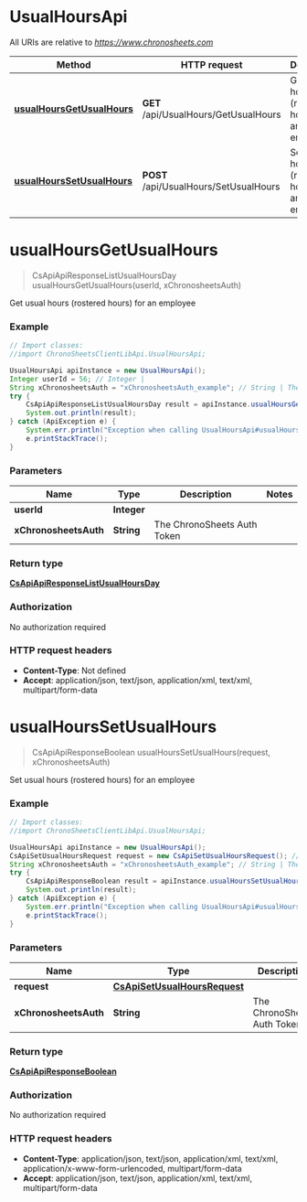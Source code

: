 # UsualHoursApi

All URIs are relative to *https://www.chronosheets.com*

Method | HTTP request | Description
------------- | ------------- | -------------
[**usualHoursGetUsualHours**](UsualHoursApi.md#usualHoursGetUsualHours) | **GET** /api/UsualHours/GetUsualHours | Get usual hours (rostered hours) for an employee
[**usualHoursSetUsualHours**](UsualHoursApi.md#usualHoursSetUsualHours) | **POST** /api/UsualHours/SetUsualHours | Set usual hours (rostered hours) for an employee


<a name="usualHoursGetUsualHours"></a>
# **usualHoursGetUsualHours**
> CsApiApiResponseListUsualHoursDay usualHoursGetUsualHours(userId, xChronosheetsAuth)

Get usual hours (rostered hours) for an employee

### Example
```java
// Import classes:
//import ChronoSheetsClientLibApi.UsualHoursApi;

UsualHoursApi apiInstance = new UsualHoursApi();
Integer userId = 56; // Integer | 
String xChronosheetsAuth = "xChronosheetsAuth_example"; // String | The ChronoSheets Auth Token
try {
    CsApiApiResponseListUsualHoursDay result = apiInstance.usualHoursGetUsualHours(userId, xChronosheetsAuth);
    System.out.println(result);
} catch (ApiException e) {
    System.err.println("Exception when calling UsualHoursApi#usualHoursGetUsualHours");
    e.printStackTrace();
}
```

### Parameters

Name | Type | Description  | Notes
------------- | ------------- | ------------- | -------------
 **userId** | **Integer**|  |
 **xChronosheetsAuth** | **String**| The ChronoSheets Auth Token |

### Return type

[**CsApiApiResponseListUsualHoursDay**](CsApiApiResponseListUsualHoursDay.md)

### Authorization

No authorization required

### HTTP request headers

 - **Content-Type**: Not defined
 - **Accept**: application/json, text/json, application/xml, text/xml, multipart/form-data

<a name="usualHoursSetUsualHours"></a>
# **usualHoursSetUsualHours**
> CsApiApiResponseBoolean usualHoursSetUsualHours(request, xChronosheetsAuth)

Set usual hours (rostered hours) for an employee

### Example
```java
// Import classes:
//import ChronoSheetsClientLibApi.UsualHoursApi;

UsualHoursApi apiInstance = new UsualHoursApi();
CsApiSetUsualHoursRequest request = new CsApiSetUsualHoursRequest(); // CsApiSetUsualHoursRequest | 
String xChronosheetsAuth = "xChronosheetsAuth_example"; // String | The ChronoSheets Auth Token
try {
    CsApiApiResponseBoolean result = apiInstance.usualHoursSetUsualHours(request, xChronosheetsAuth);
    System.out.println(result);
} catch (ApiException e) {
    System.err.println("Exception when calling UsualHoursApi#usualHoursSetUsualHours");
    e.printStackTrace();
}
```

### Parameters

Name | Type | Description  | Notes
------------- | ------------- | ------------- | -------------
 **request** | [**CsApiSetUsualHoursRequest**](CsApiSetUsualHoursRequest.md)|  |
 **xChronosheetsAuth** | **String**| The ChronoSheets Auth Token |

### Return type

[**CsApiApiResponseBoolean**](CsApiApiResponseBoolean.md)

### Authorization

No authorization required

### HTTP request headers

 - **Content-Type**: application/json, text/json, application/xml, text/xml, application/x-www-form-urlencoded, multipart/form-data
 - **Accept**: application/json, text/json, application/xml, text/xml, multipart/form-data

